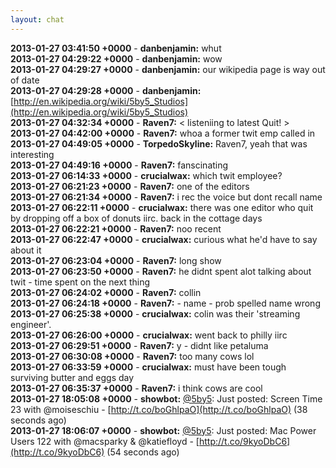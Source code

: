 ```yaml
---
layout: chat
---
```

**2013-01-27 03:41:50 +0000** - **danbenjamin:** whut  
**2013-01-27 04:29:22 +0000** - **danbenjamin:** wow  
**2013-01-27 04:29:27 +0000** - **danbenjamin:** our wikipedia page is way out of date  
**2013-01-27 04:29:28 +0000** - **danbenjamin:** [http://en.wikipedia.org/wiki/5by5_Studios](http://en.wikipedia.org/wiki/5by5_Studios)  
**2013-01-27 04:32:34 +0000** - **Raven7:** &lt; listeniing to latest Quit! &gt;  
**2013-01-27 04:42:00 +0000** - **Raven7:** whoa a former twit emp called in  
**2013-01-27 04:49:05 +0000** - **TorpedoSkyline:** Raven7, yeah that was interesting  
**2013-01-27 04:49:16 +0000** - **Raven7:** fanscinating  
**2013-01-27 06:14:33 +0000** - **crucialwax:** which twit employee?  
**2013-01-27 06:21:23 +0000** - **Raven7:** one of the editors  
**2013-01-27 06:21:34 +0000** - **Raven7:** i rec the voice but dont recall name  
**2013-01-27 06:22:11 +0000** - **crucialwax:** there was one editor who quit by dropping off a box of donuts iirc. back in the cottage days  
**2013-01-27 06:22:21 +0000** - **Raven7:** noo recent  
**2013-01-27 06:22:47 +0000** - **crucialwax:** curious what he&apos;d have to say about it  
**2013-01-27 06:23:04 +0000** - **Raven7:** long show  
**2013-01-27 06:23:50 +0000** - **Raven7:** he didnt spent alot talking about twit - time spent on the next thing  
**2013-01-27 06:24:02 +0000** - **Raven7:** collin  
**2013-01-27 06:24:18 +0000** - **Raven7:** - name - prob spelled name wrong  
**2013-01-27 06:25:38 +0000** - **crucialwax:** colin was their &apos;streaming engineer&apos;.  
**2013-01-27 06:26:00 +0000** - **crucialwax:** went back to philly iirc  
**2013-01-27 06:29:51 +0000** - **Raven7:** y - didnt like petaluma  
**2013-01-27 06:30:08 +0000** - **Raven7:** too many cows lol  
**2013-01-27 06:33:59 +0000** - **crucialwax:** must have been tough surviving butter and eggs day  
**2013-01-27 06:35:37 +0000** - **Raven7:**  i think cows are cool  
**2013-01-27 18:05:08 +0000** - **showbot:** [@5by5](http://twitter.com/5by5): Just posted: Screen Time 23 with @moiseschiu - [http://t.co/boGhlpaO](http://t.co/boGhlpaO) (38 seconds ago)  
**2013-01-27 18:06:07 +0000** - **showbot:** [@5by5](http://twitter.com/5by5): Just posted: Mac Power Users 122 with @macsparky &amp; @katiefloyd - [http://t.co/9kyoDbC6](http://t.co/9kyoDbC6) (54 seconds ago)  
